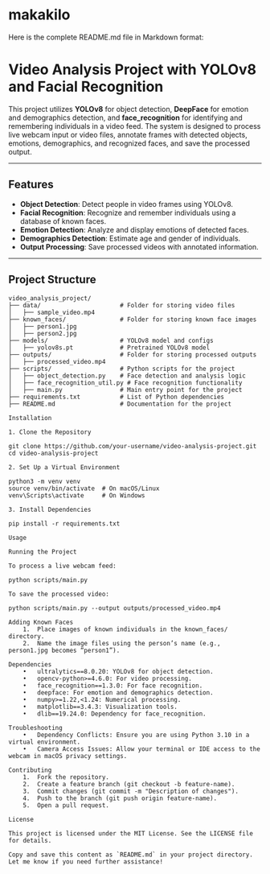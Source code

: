 # makakilo

Here is the complete README.md file in Markdown format:

# Video Analysis Project with YOLOv8 and Facial Recognition

This project utilizes **YOLOv8** for object detection, **DeepFace** for emotion and demographics detection, and **face_recognition** for identifying and remembering individuals in a video feed. The system is designed to process live webcam input or video files, annotate frames with detected objects, emotions, demographics, and recognized faces, and save the processed output.

---

## Features

- **Object Detection**: Detect people in video frames using YOLOv8.
- **Facial Recognition**: Recognize and remember individuals using a database of known faces.
- **Emotion Detection**: Analyze and display emotions of detected faces.
- **Demographics Detection**: Estimate age and gender of individuals.
- **Output Processing**: Save processed videos with annotated information.

---

## Project Structure

```plaintext
video_analysis_project/
├── data/                      # Folder for storing video files
│   ├── sample_video.mp4
├── known_faces/               # Folder for storing known face images
│   ├── person1.jpg
│   ├── person2.jpg
├── models/                    # YOLOv8 model and configs
│   ├── yolov8s.pt             # Pretrained YOLOv8 model
├── outputs/                   # Folder for storing processed outputs
│   ├── processed_video.mp4
├── scripts/                   # Python scripts for the project
│   ├── object_detection.py    # Face detection and analysis logic
│   ├── face_recognition_util.py # Face recognition functionality
│   ├── main.py                # Main entry point for the project
├── requirements.txt           # List of Python dependencies
├── README.md                  # Documentation for the project

Installation

1. Clone the Repository

git clone https://github.com/your-username/video-analysis-project.git
cd video-analysis-project

2. Set Up a Virtual Environment

python3 -m venv venv
source venv/bin/activate  # On macOS/Linux
venv\Scripts\activate     # On Windows

3. Install Dependencies

pip install -r requirements.txt

Usage

Running the Project

To process a live webcam feed:

python scripts/main.py

To save the processed video:

python scripts/main.py --output outputs/processed_video.mp4

Adding Known Faces
	1.	Place images of known individuals in the known_faces/ directory.
	2.	Name the image files using the person’s name (e.g., person1.jpg becomes “person1”).

Dependencies
	•	ultralytics==8.0.20: YOLOv8 for object detection.
	•	opencv-python>=4.6.0: For video processing.
	•	face_recognition==1.3.0: For face recognition.
	•	deepface: For emotion and demographics detection.
	•	numpy>=1.22,<1.24: Numerical processing.
	•	matplotlib==3.4.3: Visualization tools.
	•	dlib==19.24.0: Dependency for face_recognition.

Troubleshooting
	•	Dependency Conflicts: Ensure you are using Python 3.10 in a virtual environment.
	•	Camera Access Issues: Allow your terminal or IDE access to the webcam in macOS privacy settings.

Contributing
	1.	Fork the repository.
	2.	Create a feature branch (git checkout -b feature-name).
	3.	Commit changes (git commit -m "Description of changes").
	4.	Push to the branch (git push origin feature-name).
	5.	Open a pull request.

License

This project is licensed under the MIT License. See the LICENSE file for details.

Copy and save this content as `README.md` in your project directory. Let me know if you need further assistance!